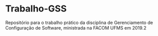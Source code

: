 # Trabalho-GSS
Repositório para o trabalho prático da disciplina de Gerenciamento de Configuração de Software, ministrada na FACOM UFMS em 2019.2
